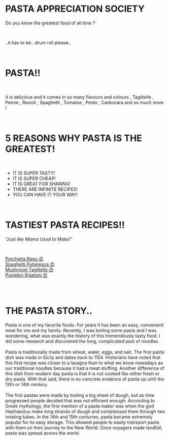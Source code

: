 <!DOCTYPE html>
<html>
<head>


</head>
<body>
<h1> PASTA APPRECIATION SOCIETY </h1>
<p> Do you know the greatest food of all time ? </p>
<br> 
<p>..it has to be...drum roll please..</p>
<br> 
<h1>PASTA!!</h1> 
<br>
<p> It is delicious and it comes in so many flavours and colours , Taglitelle , Penne , Ravioli , Spaghetti , Tomatoe , Pesto , Carbonara and so much more !</p>
<br>
<h1> 5 REASONS WHY PASTA IS THE GREATEST! </h1>
<br>

<ul style=“list-style-type:square">
<li> IT IS SUPER TASTY! </li> 
<li> IT IS SUPER CHEAP! </li>
<li> IT IS GREAT FOR SHARING!</li>
<li> THERE ARE INFINITE RECIPES! </li> 
<li> YOU CAN HAVE IT YOUR WAY! </li> 

</ul> 

<br>
<h1> TASTIEST PASTA RECIPES!!</h1> 
<p> <i> "Just like Mama Used to Make!" </i> </p> 
<br> 

<a href="https://www.bbcgoodfood.com/recipes/porchetta-ragu"> Porchetta Ragu 😍 </a> 
<br>
<a href="https://www.bbcgoodfood.com/recipes/spaghetti-puttanesca"> Spaghetti Putanesca 😍 </a>
<br>
<a href="https://www.bbcgoodfood.com/recipes/creamy-mushroom-pasta"> Mushroom Taglitelle 😍 </a>
<br>
<a href="https://www.bbcgoodfood.com/recipes/creamy-pumpkin-pasta"> Pumpkin Rigatoni 😍 </a> 

<br>
<br>
<h1> THE PASTA STORY.. </h1> 

<p> 
Pasta is one of my favorite foods. For years it has been an easy, convenient meal for me and my family. Recently, I was boiling some pasta and I was wondering, what was exactly the history of this tremendously tasty food. I did some research and discovered the long, complicated past of noodles.<br>
<br>
Pasta is traditionally made from wheat, water, eggs, and salt. The first pasta dish was made in Sicily and dates back to 1154. Historians have noted that this first recipe was closer to a lasagna than to what we know nowadays as our traditional noodles because it had a meat stuffing. Another difference of this dish from modern day pasta is that it is not cooked like either fresh or dry pasta. With that said, there is no concrete evidence of pasta up until the 13th or 14th century.<br>
<br>
The first pastas were made by boiling a big sheet of dough, but as time progressed people decided that was not efficient enough. According to Greek mythology, the first mention of a pasta maker was when the god Hephaestus make long strands of dough and compressed them through two rotating tubes. In the 14th and 15th centuries, pasta became extremely popular for its easy storage. This allowed people to easily transport pasta with them on their journey to the New World. Once voyagers made landfall, pasta was spread across the world.
</p> 
</body>
</html>
